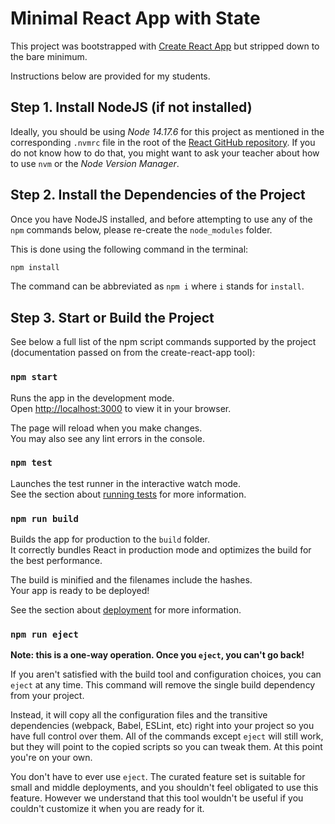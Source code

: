 # Minimal React App with State

This project was bootstrapped with [Create React App](https://github.com/facebook/create-react-app) but stripped down to the bare minimum.

Instructions below are provided for my students.

## Step 1. Install NodeJS (if not installed)

Ideally, you should be using _Node 14.17.6_ for this project as mentioned in the corresponding `.nvmrc` file in the root of the [React GitHub repository](https://github.com/facebook/react). If you do not know how to do that, you might want to ask your teacher about how to use `nvm` or the _Node Version Manager_.

## Step 2. Install the Dependencies of the Project

Once you have NodeJS installed, and before attempting to use any of the `npm` commands below, please re-create the `node_modules` folder.

This is done using the following command in the terminal:

```bash
npm install
```

The command can be abbreviated as `npm i` where `i` stands for `install`.

## Step 3. Start or Build the Project

See below a full list of the npm script commands supported by the project (documentation passed on from the create-react-app tool):

### `npm start`

Runs the app in the development mode.\
Open [http://localhost:3000](http://localhost:3000) to view it in your browser.

The page will reload when you make changes.\
You may also see any lint errors in the console.

### `npm test`

Launches the test runner in the interactive watch mode.\
See the section about [running tests](https://facebook.github.io/create-react-app/docs/running-tests) for more information.

### `npm run build`

Builds the app for production to the `build` folder.\
It correctly bundles React in production mode and optimizes the build for the best performance.

The build is minified and the filenames include the hashes.\
Your app is ready to be deployed!

See the section about [deployment](https://facebook.github.io/create-react-app/docs/deployment) for more information.

### `npm run eject`

**Note: this is a one-way operation. Once you `eject`, you can't go back!**

If you aren't satisfied with the build tool and configuration choices, you can `eject` at any time. This command will remove the single build dependency from your project.

Instead, it will copy all the configuration files and the transitive dependencies (webpack, Babel, ESLint, etc) right into your project so you have full control over them. All of the commands except `eject` will still work, but they will point to the copied scripts so you can tweak them. At this point you're on your own.

You don't have to ever use `eject`. The curated feature set is suitable for small and middle deployments, and you shouldn't feel obligated to use this feature. However we understand that this tool wouldn't be useful if you couldn't customize it when you are ready for it.